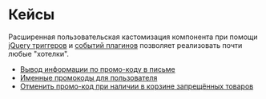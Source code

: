 # Кейсы

Расширенная пользовательская кастомизация компонента при помощи [jQuery триггеров][1] и [событий плагинов][2] позволяет реализовать почти любые "хотелки".

- [Вывод информации по промо-коду в письме](/components/minishop2/other-addons/mspromocode/cases/email-inform)
- [Именные промокоды для пользователя](/components/minishop2/other-addons/mspromocode/cases/personalized-promo-codes)
- [Отменить промо-код при наличии в корзине запрещённых товаров](/components/minishop2/other-addons/mspromocode/cases/cancel-promo-code)

[1]: /components/minishop2/other-addons/mspromocode/jquery-events
[2]: /components/minishop2/other-addons/mspromocode/events/
